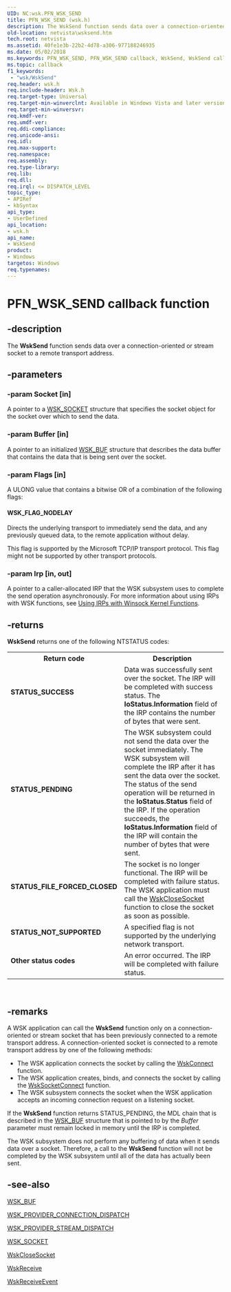 ```yaml
---
UID: NC:wsk.PFN_WSK_SEND
title: PFN_WSK_SEND (wsk.h)
description: The WskSend function sends data over a connection-oriented or stream socket to a remote transport address.
old-location: netvista\wsksend.htm
tech.root: netvista
ms.assetid: 40fe1e3b-22b2-4d78-a306-977188246935
ms.date: 05/02/2018
ms.keywords: PFN_WSK_SEND, PFN_WSK_SEND callback, WskSend, WskSend callback function [Network Drivers Starting with Windows Vista], netvista.wsksend, wsk/WskSend, wskref_978af27f-fa9e-4c21-9940-1d47b3fcb997.xml
ms.topic: callback
f1_keywords:
 - "wsk/WskSend"
req.header: wsk.h
req.include-header: Wsk.h
req.target-type: Universal
req.target-min-winverclnt: Available in Windows Vista and later versions of the Windows operating   systems.
req.target-min-winversvr: 
req.kmdf-ver: 
req.umdf-ver: 
req.ddi-compliance: 
req.unicode-ansi: 
req.idl: 
req.max-support: 
req.namespace: 
req.assembly: 
req.type-library: 
req.lib: 
req.dll: 
req.irql: <= DISPATCH_LEVEL
topic_type:
- APIRef
- kbSyntax
api_type:
- UserDefined
api_location:
- wsk.h
api_name:
- WskSend
product:
- Windows
targetos: Windows
req.typenames: 
---
```


# PFN_WSK_SEND callback function


## -description


The 
  <b>WskSend</b> function sends data over a connection-oriented or stream socket to a remote transport address.


## -parameters




### -param Socket [in]

A pointer to a 
     <a href="https://docs.microsoft.com/windows-hardware/drivers/ddi/content/wsk/ns-wsk-_wsk_socket">WSK_SOCKET</a> structure that specifies the socket
     object for the socket over which to send the data.


### -param Buffer [in]

A pointer to an initialized 
     <a href="https://docs.microsoft.com/windows-hardware/drivers/ddi/content/wsk/ns-wsk-_wsk_buf">WSK_BUF</a> structure that describes the data buffer
     that contains the data that is being sent over the socket.


### -param Flags [in]

A ULONG value that contains a bitwise OR of a combination of the following flags:
     





#### WSK_FLAG_NODELAY

Directs the underlying transport to immediately send the data, and any previously queued data,
       to the remote application without delay.
       

This flag is supported by the Microsoft TCP/IP transport protocol. This flag might not be supported
       by other transport protocols.


### -param Irp [in, out]

A pointer to a caller-allocated IRP that the WSK subsystem uses to complete the send operation
     asynchronously. For more information about using IRPs with WSK functions, see 
     <a href="https://docs.microsoft.com/windows-hardware/drivers/network/using-irps-with-winsock-kernel-functions">Using IRPs with Winsock
     Kernel Functions</a>.


## -returns



<b>WskSend</b> returns one of the following NTSTATUS codes:

<table>
<tr>
<th>Return code</th>
<th>Description</th>
</tr>
<tr>
<td width="40%">
<dl>
<dt><b>STATUS_SUCCESS</b></dt>
</dl>
</td>
<td width="60%">
Data was successfully sent over the socket. The IRP will be completed with success status. The 
       <b>IoStatus.Information</b> field of the IRP contains the number of bytes that were sent.

</td>
</tr>
<tr>
<td width="40%">
<dl>
<dt><b>STATUS_PENDING</b></dt>
</dl>
</td>
<td width="60%">
The WSK subsystem could not send the data over the socket immediately. The WSK subsystem will
       complete the IRP after it has sent the data over the socket. The status of the send operation will be
       returned in the 
       <b>IoStatus.Status</b> field of the IRP. If the operation succeeds, the 
       <b>IoStatus.Information</b> field of the IRP will contain the number of bytes that were sent.

</td>
</tr>
<tr>
<td width="40%">
<dl>
<dt><b>STATUS_FILE_FORCED_CLOSED</b></dt>
</dl>
</td>
<td width="60%">
The socket is no longer functional. The IRP will be completed with failure status. The WSK
       application must call the 
       <a href="https://docs.microsoft.com/windows-hardware/drivers/ddi/content/wsk/nc-wsk-pfn_wsk_close_socket">WskCloseSocket</a> function to close the
       socket as soon as possible.

</td>
</tr>
<tr>
<td width="40%">
<dl>
<dt><b>STATUS_NOT_SUPPORTED</b></dt>
</dl>
</td>
<td width="60%">
A specified flag is not supported by the underlying network transport.

</td>
</tr>
<tr>
<td width="40%">
<dl>
<dt><b>Other status codes</b></dt>
</dl>
</td>
<td width="60%">
An error occurred. The IRP will be completed with failure status.

</td>
</tr>
</table>
 




## -remarks



A WSK application can call the 
    <b>WskSend</b> function only on a connection-oriented or stream socket that has been previously connected to a
    remote transport address. A connection-oriented socket is connected to a remote transport address by one
    of the following methods:

<ul>
<li>
The WSK application connects the socket by calling the 
      <a href="https://docs.microsoft.com/windows-hardware/drivers/ddi/content/wsk/nc-wsk-pfn_wsk_connect">WskConnect</a> function.

</li>
<li>
The WSK application creates, binds, and connects the socket by calling the 
      <a href="https://docs.microsoft.com/windows-hardware/drivers/ddi/content/wsk/nc-wsk-pfn_wsk_socket_connect">WskSocketConnect</a> function.

</li>
<li>
The WSK subsystem connects the socket when the WSK application accepts an incoming connection
      request on a listening socket.

</li>
</ul>
If the 
    <b>WskSend</b> function returns STATUS_PENDING, the MDL chain that is described in the 
    <a href="https://docs.microsoft.com/windows-hardware/drivers/ddi/content/wsk/ns-wsk-_wsk_buf">WSK_BUF</a> structure that is pointed to by the 
    <i>Buffer</i> parameter must remain locked in memory until the IRP is completed.

The WSK subsystem does not perform any buffering of data when it sends data over a socket. Therefore,
    a call to the 
    <b>WskSend</b> function will not be completed by the WSK subsystem until all of the data has actually been
    sent.




## -see-also




<a href="https://docs.microsoft.com/windows-hardware/drivers/ddi/content/wsk/ns-wsk-_wsk_buf">WSK_BUF</a>



<a href="https://docs.microsoft.com/windows-hardware/drivers/ddi/content/wsk/ns-wsk-_wsk_provider_connection_dispatch">
   WSK_PROVIDER_CONNECTION_DISPATCH</a>



<a href="https://docs.microsoft.com/windows-hardware/drivers/ddi/content/wsk/ns-wsk-_wsk_provider_stream_dispatch">WSK_PROVIDER_STREAM_DISPATCH</a>



<a href="https://docs.microsoft.com/windows-hardware/drivers/ddi/content/wsk/ns-wsk-_wsk_socket">WSK_SOCKET</a>



<a href="https://docs.microsoft.com/windows-hardware/drivers/ddi/content/wsk/nc-wsk-pfn_wsk_close_socket">WskCloseSocket</a>



<a href="https://docs.microsoft.com/windows-hardware/drivers/ddi/content/wsk/nc-wsk-pfn_wsk_receive">WskReceive</a>



<a href="https://docs.microsoft.com/windows-hardware/drivers/ddi/content/wsk/nc-wsk-pfn_wsk_receive_event">WskReceiveEvent</a>
 

 

